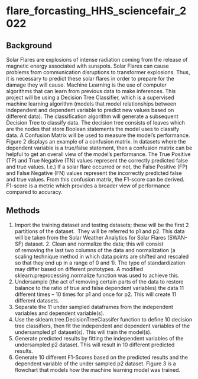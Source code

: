 # flare_forcasting_HHS_sciencefair_2022

## Background
Solar Flares are explosions of intense radiation coming from the release of magnetic energy associated with sunspots. 
Solar Flares can cause problems from communication disruptions to transformer explosions. 
Thus, it is necessary to predict these solar flares in order to prepare for the damage they will cause. 
Machine Learning is the use of computer algorithms that can learn from previous data to make inferences. 
This project will be using a Decision Tree Classifier, which is a supervised machine learning algorithm 
(models that model relationships between independent and dependent variable to predict new values based on different data). 
The classification algorithm will generate a subsequent Decision Tree to classify data. 
The decision tree consists of leaves which are the nodes that store Boolean statements the model uses to classify data. 
A Confusion Matrix will be used to measure the model’s performance. Figure 2 displays an example of a confusion matrix.
In datasets where the dependent variable is a true/false statement, then a confusion matrix can be helpful to get an overall view of the model’s performance.
The True Positive (TP) and True Negative (TN) values represent the correctly predicted false and true values.
I.e.) If a solar flare occurred or not, the False Positive (FP) and False Negative (FN) values represent the incorrectly predicted false and true values. 
From this confusion matrix, the F1-score can be derived. F1-score is a metric which provides a broader view of performance compared to accuracy.

## Methods
1. Import the training dataset and testing datasets; these will be the first 2 partitions of the dataset. ​ 
They will be referred to p1 and p2. This data will be taken from the Solar Weather Analytics for Solar Flares (SWAN-SF) dataset.
2. Clean and normalize the data; this will consist of removing the last two columns of the data and normalization 
(a scaling technique method in which data points are shifted and rescaled so that they end up in a range of 0 and 1). 
The type of standardization may differ based on different prototypes. A modified sklearn.preprocessing.normalize function was used to achieve this.
3. Undersample (the act of removing certain parts of the data to restore balance to the ratio of true and false dependent variables) the data 11 different times
– 10 times for p1 and once for p2.​ This will create 11 different datasets.
4. Separate the 11 under sampled dataframes from the independent variables and dependent variable(s). 
5. Use the sklearn.tree.DecisionTreeClassifer function to define 10 decision tree classifiers,
then fit the independent and dependent variables of the undersampled p1 dataset(s). This will train the model(s).
6. Generate predicted results by fitting the independent variables of the undersampled p2 dataset. This will result in 10 different predicted results. 
7. Generate 10 different F1-Scores based on the predicted results and the dependent variable of the under sampled p2 dataset.
Figure 3 is a flowchart that models how the machine learning model was trained.

